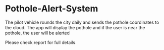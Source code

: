 # Pothole-Alert-System
 The pilot vehicle rounds the city daily and sends the pothole coordinates to the cloud. The app will display the pothole and if the user is near the pothole, the user will be alerted

Please check report for full details
